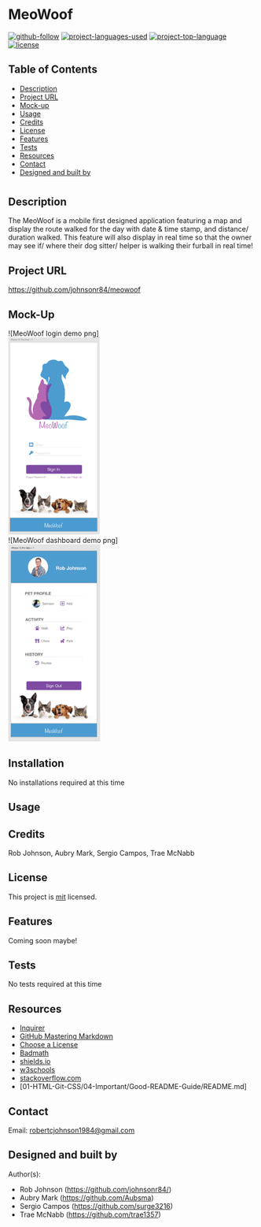 # MeoWoof

  [![github-follow](https://img.shields.io/github/followers/johnsonr84?label=Follow&logoColor=lightgrey&style=social)](https://github.com/johnsonr84)
  [![project-languages-used](https://img.shields.io/github/languages/count/johnsonr84/readme-generator?color=orange)](https://github.com/johnsonr84/meowoof)
  [![project-top-language](https://img.shields.io/github/languages/top/johnsonr84/readme-generator?color=yellow)](https://github.com/johnsonr84/meowoof)
  [![license](https://img.shields.io/badge/license-mit-brightgreen.svg)](https://choosealicense.com/licenses/mit/)

  ## Table of Contents 
  * [Description](#Description)
  * [Project URL](#Project-URL)
  * [Mock-up](#Mock-up)
  * [Usage](#Usage)
  * [Credits](#Credits)
  * [License](#License)
  * [Features](#Features)
  * [Tests](#Tests)
  * [Resources](#Resources)
  * [Contact](#Contact)
  * [Designed and built by](#Designed-and-built-by)
  #
  
  ## Description 
   The MeoWoof is a mobile first designed application featuring a map and display the route walked for the day with date & time stamp, and distance/ duration walked. This feature will also display in real time so that the owner may see if/ where their dog sitter/ helper is walking their furball in real time!

  ## Project URL
  https://github.com/johnsonr84/meowoof

  ## Mock-Up
  ![MeoWoof login demo png] 
  <br>
  <img src="/screenshots/login-design.png" alt="screenshot of MeoWoof login page" height="400"/>
  <br>
  ![MeoWoof dashboard demo png] 
  <br>
  <img src="/screenshots/dashboard-design.png" alt="screenshot of MeoWoof login page" height="400"/>

  ## Installation 
  No installations required at this time 

  ## Usage 
   
  ## Credits 
  Rob Johnson, Aubry Mark, Sergio Campos, Trae McNabb  

  ## License 
  This project is [mit](https://choosealicense.com/licenses/mit/) licensed.

  ## Features
  Coming soon maybe!

  ## Tests
  No tests required at this time 

  ## Resources
    

  * [Inquirer](https://www.npmjs.com/package/inquirer) 
  * [GitHub Mastering Markdown](https://guides.github.com/features/mastering-markdown/)
  * [Choose a License](https://choosealicense.com/)
  * [Badmath](https://img.shields.io/github/languages/top/nielsenjared/badmath)
  * [shields.io](https://shields.io/)
  * [w3schools](https://www.w3schools.com/)
  * [stackoverflow.com](https://stackoverflow.com/)
  * [01-HTML-Git-CSS/04-Important/Good-README-Guide/README.md]

  ## Contact
  Email: robertcjohnson1984@gmail.com 

  ## Designed and built by
  Author(s): 
  * Rob Johnson (https://github.com/johnsonr84/) 
  * Aubry Mark (https://github.com/Aubsma)
  * Sergio Campos (https://github.com/surge3216)
  * Trae McNabb  (https://github.com/trae1357)

  
